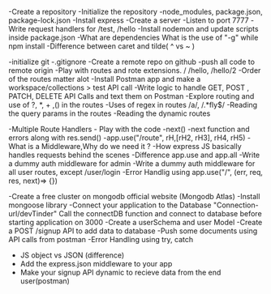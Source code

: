 -Create  a repository
-Initialize the repository
-node_modules, package.json, package-lock.json
-Install express 
-Create a server
-Listen to port 7777
-Write request handlers for /test, /hello
-Install nodemon and update scripts inside package.json
-What are dependencies
What is the use of "-g" while npm install
-Difference between caret and tilde( ^ vs ~ )

-initialize git 
-.gitignore
-Create a remote repo on github
-push all code to remote origin
-Play with routes and rote extensions. / /hello, /hello/2
-Order of the routes matter alot
-Install Postman app and make a workspace/collections > test API call
-Write logic to handle GET, POST , PATCH, DELETE API Calls and text them on Postman
-Explore routing and use of ?, *, + ,() in the routes
-Uses of regex in routes /a/, /.*fly$/
-Reading the query params in the routes
-Reading the dynamic routes

-Multiple Route Handlers - Play with the code 
-next()
-next function and errors along with res.send()
-app.use("/route", rH,[rH2, rH3], rH4, rH5)
-What is a Middleware,Why do we need it ?
-How express JS basically handles requests behind the scenes
-Difference app.use and app.all
-Write a dummy auth middleware for admin
-Write a dummy auth middleware for all user routes, except /user/login
-Error Handlig using app.use("/", (err, req, res, next)=> {})

-Create a free cluster on mongodb official website (Mongodb Atlas)
-Install mongoose library
-Connect your application to the Database "Connection-url/devTinder"
Call the connectDB function and connect to database before starting application on 3000
-Create a userSchema and user Model
-Create a POST /signup API to add data to database
-Push some documents using API calls from postman
-Error Handling using try, catch

- JS object vs JSON (difference)
- Add the express.json middleware to your app
- Make your signup API dynamic to recieve data from the end user(postman)
